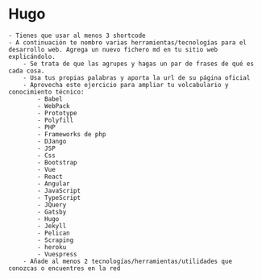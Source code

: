 # Hugo
    - Tienes que usar al menos 3 shortcode
    - A continuación te nombro varias herramientas/tecnologías para el desarrollo web. Agrega un nuevo fichero md en tu sitio web explicándolo.
        - Se trata de que las agrupes y hagas un par de frases de qué es cada cosa.
        - Usa tus propias palabras y aporta la url de su página oficial
        - Aprovecha este ejercicio para ampliar tu volcabulario y conocimiento técnico:
            - Babel 
            - WebPack 
            - Prototype 
            - Polyfill
            - PHP 
            - Frameworks de php
            - DJango 
            - JSP  
            - Css 
            - Bootstrap 
            - Vue 
            - React 
            - Angular 
            - JavaScript 
            - TypeScript  
            - JQuery
            - Gatsby  
            - Hugo  
            - Jekyll  
            - Pelican 
            - Scraping 
            - heroku 
            - Vuespress
        - Añade al menos 2 tecnologías/herramientas/utilidades que conozcas o encuentres en la red
